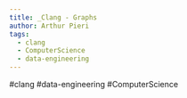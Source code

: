 ```yaml
---
title: _Clang - Graphs
author: Arthur Pieri
tags:
  - clang
  - ComputerScience
  - data-engineering
---
```

#clang #data-engineering #ComputerScience 
